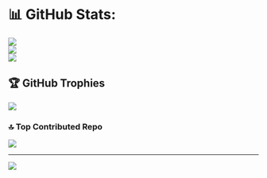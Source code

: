 # 📊 GitHub Stats:
![](https://github-readme-stats.vercel.app/api?username=valmyr&theme=dark&hide_border=false&include_all_commits=true&count_private=true)<br/>
![](https://github-readme-streak-stats.herokuapp.com/?user=valmyr&theme=dark&hide_border=false)<br/>
![](https://github-readme-stats.vercel.app/api/top-langs/?username=valmyr&theme=dark&hide_border=false&include_all_commits=true&count_private=true&layout=compact)

## 🏆 GitHub Trophies
![](https://github-profile-trophy.vercel.app/?username=valmyr&theme=radical&no-frame=false&no-bg=false&margin-w=4)

### 🔝 Top Contributed Repo
![](https://github-contributor-stats.vercel.app/api?username=valmyr&limit=5&theme=dark&combine_all_yearly_contributions=true)

---
[![](https://visitcount.itsvg.in/api?id=valmyr&icon=0&color=0)](https://visitcount.itsvg.in)

<!-- Proudly created with GPRM ( https://gprm.itsvg.in ) -->
